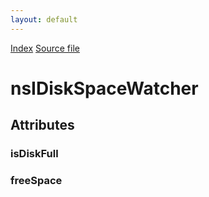 ```yaml
---
layout: default
---
```

<div id='links'><a href="../index.html">Index</a>
<a href="http://dxr.mozilla.org/mozilla-central/source/toolkit/components/diskspacewatcher/nsIDiskSpaceWatcher.idl">Source file</a>
</div>

# nsIDiskSpaceWatcher #

## Attributes ##

### isDiskFull ###

### freeSpace ###
